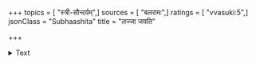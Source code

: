 +++
topics = [ "स्त्री-सौन्दर्यम्",]
sources = [ "बलरामः",]
ratings = [ "vvasuki:5",]
jsonClass = "Subhaashita"
title = "लज्जा जयति"

+++

<details><summary>Text</summary>

लज्जा जयति सज्जायाः कज्जलासिर्यया,स्त्यधः।  
ब्राह्मणस्य स्थितं यस्माद् ब्रह्मसूत्रमखण्डितम्\॥
</details>
